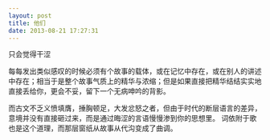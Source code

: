```yaml
---
layout: post
title: 他们
date: 2013-08-21 17:27:31
---
```



只会觉得干涩


每每发出类似感叹的时候必须有个故事的载体，或在记忆中存在，或在别人的讲述中存在；相当于是整个故事气质上的精华与浓缩；但是如果直接把精华结结实实地直接丢给你，更会不妥，留下一个无病呻吟的背影。

而古文不乏义愤填膺，捶胸顿足，大发忿怒之者，但由于时代的断层语言的差异，意境并没有直接砸过来，而是通过晦涩的言语慢慢渗到你的思想里。
词依附于歌也是这个道理，而那层窗纸从故事从代沟变成了曲调。
